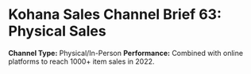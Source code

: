 # Kohana Sales Channel Brief 63: Physical Sales
**Channel Type:** Physical/In-Person
**Performance:** Combined with online platforms to reach 1000+ item sales in 2022.